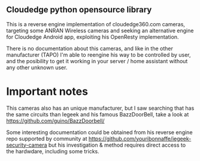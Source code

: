 ## Cloudedge python opensource library

This is a reverse engine implementation of cloudedge360.com cameras, targeting
some ANRAN Wireless cameras and seeking an alternative engine for Cloudedge
Android app, exploiting his OpenResty implementation.

There is no documentation about this cameras, and like in the other manufacturer
(TAPO) I'm able to reengine his way to be controlled by user, and the posibility
to get it working in your server / home assistant without any other unknown user.

# Important notes

This cameras also has an unique manufacturer, but I saw searching that has the
same circuits than Iegeek and his famous BazzDoorBell, take a look at
https://github.com/guino/BazzDoorbell/

Some interesting documentation could be obtained from his reverse engine repo
supported by community at https://github.com/youribonnaffe/iegeek-security-camera
but his investigation & method requires direct access to the hardwdare,
including some tricks.
